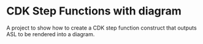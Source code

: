 # CDK Step Functions with diagram
A project to show how to create a CDK step function construct that outputs ASL to be rendered into a diagram.
